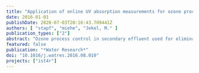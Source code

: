 ```yaml
---
title: "Application of online UV absorption measurements for ozone process control in secondary effluent with variable nitrite concentration"
date: 2016-01-01
publishDate: 2020-07-03T20:16:43.709441Z
authors: [ "stapf", "miehe", "Jekel, M." ]
publication_types: ["2"]
abstract: "Ozone process control in secondary effluent used for elimination of trace organic compounds (TrOCs) requires the use of surrogates, such as the relative reduction of UV absorption at 254 nm (DUVA254) to adapt the ozone dose to a varying water quality. In the present study, a closed-loop process control based on two online UVA254 measurements was successfully implemented and tested under realistic conditions with ozone doses from 0.2 to 1.05 mg-O3/mg-DOC at a pilot scale ozonation system with subsequent coagulation filtration at a municipal wastewater treatment plant (DOC ~ 13 mg/L, UVA254 ~27m-1, and nitrite peaks of up to 1.6 mg-N/L). It could be shown that measuring the UVA254 at the ozonation effluent was superior to the measurement of UVA254 at the filter effluent in terms of response time due to changes in water quality, whereas online measurement at the filter effluent showed a better agreement with laboratory data and a reduced maintenance interval due to less particles. Additional online nitrite measurement is not necessary as the ozone consumption by nitrite directly impacts DUVA254."
featured: false
publication: "*Water Research*"
doi: "10.1016/j.watres.2016.08.010"
projects: ["ist4r"]
---
```


